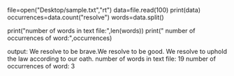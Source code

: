 

file=open("Desktop/sample.txt","rt")
data=file.read(100)
print(data)
occurrences=data.count("resolve")
words=data.split()


print("number of words in text file:",len(words))
print(" number of occurrences of word:",occurrences)



output:
We resolve to be brave.We resolve to be good. We resolve to uphold the law according to our oath.
number of words in text file: 19
 number of occurrences of word: 3
